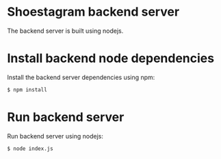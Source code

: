 # Shoestagram backend server
The backend server is built using nodejs.


# Install backend node dependencies
Install the backend server dependencies using npm:

```sh
$ npm install
```

# Run backend server
Run backend server using nodejs:

```sh
$ node index.js
```
